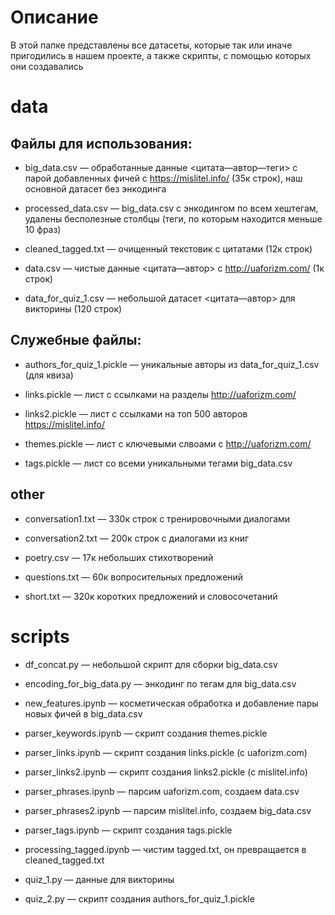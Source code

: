 # Описание

В этой папке представлены все датасеты, которые так или иначе пригодились в нашем проекте, а также скрипты, с помощью которых они создавались

# data

## Файлы для использования:

- big_data.csv — обработанные данные <цитата—автор—теги> с парой добавленных фичей с https://mislitel.info/ (35к строк), наш основной датасет без энкодинга

- processed_data.csv — big_data.csv с энкодингом по всем хештегам, удалены бесполезные столбцы (теги, по которым находится меньше 10 фраз)

- cleaned_tagged.txt — очищенный текстовик с цитатами (12к строк)

- data.csv — чистые данные <цитата—автор> с http://uaforizm.com/ (1к строк)

- data_for_quiz_1.csv — небольшой датасет <цитата—автор> для викторины (120 строк)

## Служебные файлы:

- authors_for_quiz_1.pickle — уникальные авторы из data_for_quiz_1.csv (для квиза)

- links.pickle — лист с ссылками на разделы http://uaforizm.com/

- links2.pickle — лист с ссылками на топ 500 авторов https://mislitel.info/

- themes.pickle — лист с ключевыми слвоами с http://uaforizm.com/

- tags.pickle — лист со всеми уникальными тегами big_data.csv


## other

- conversation1.txt — 330к строк с тренировочными диалогами

- conversation2.txt — 200к строк с диалогами из книг

- poetry.csv — 17к небольших стихотворений

- questions.txt — 60к вопросительных предложений

- short.txt — 320к коротких предложений и словосочетаний


# scripts 

- df_concat.py — небольшой скрипт для сборки big_data.csv

- encoding_for_big_data.py — энкодинг по тегам для big_data.csv

- new_features.ipynb — косметическая обработка и добавление пары новых фичей в big_data.csv

- parser_keywords.ipynb — скрипт создания themes.pickle

- parser_links.ipynb — скрипт создания links.pickle (c uaforizm.com)

- parser_links2.ipynb — скрипт создания links2.pickle (c mislitel.info)

- parser_phrases.ipynb — парсим uaforizm.com, создаем data.csv

- parser_phrases2.ipynb — парсим mislitel.info, создаем big_data.csv

- parser_tags.ipynb — скрипт создания tags.pickle

- processing_tagged.ipynb — чистим tagged.txt, он превращается в cleaned_tagged.txt

- quiz_1.py — данные для викторины

- quiz_2.py — скрипт создания authors_for_quiz_1.pickle